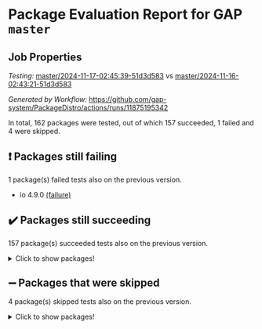 # Package Evaluation Report for GAP `master`

## Job Properties

*Testing:* [master/2024-11-17-02:45:39-51d3d583](https://github.com/gap-system/PackageDistro/blob/data/reports/master/2024-11-17-02:45:39-51d3d583) vs [master/2024-11-16-02:43:21-51d3d583](https://github.com/gap-system/PackageDistro/blob/data/reports/master/2024-11-16-02:43:21-51d3d583)

*Generated by Workflow:* https://github.com/gap-system/PackageDistro/actions/runs/11875195342

In total, 162 packages were tested, out of which 157 succeeded, 1 failed and 4 were skipped.

## :exclamation: Packages still failing

1 package(s) failed tests also on the previous version.
- io 4.9.0 [(failure)](https://github.com/gap-system/PackageDistro/actions/runs/11875195342/job/33092209794)

## :heavy_check_mark: Packages still succeeding

157 package(s) succeeded tests also on the previous version.
<details><summary>Click to show packages!</summary>

- 4ti2interface 2023.02-04 [(success)](https://github.com/gap-system/PackageDistro/actions/runs/11875195342/job/33092200897)
- ace 5.6.2 [(success)](https://github.com/gap-system/PackageDistro/actions/runs/11875195342/job/33092200994)
- aclib 1.3.2 [(success)](https://github.com/gap-system/PackageDistro/actions/runs/11875195342/job/33092201081)
- agt 0.3.1 [(success)](https://github.com/gap-system/PackageDistro/actions/runs/11875195342/job/33092201147)
- alnuth 3.2.1 [(success)](https://github.com/gap-system/PackageDistro/actions/runs/11875195342/job/33092201207)
- anupq 3.3.1 [(success)](https://github.com/gap-system/PackageDistro/actions/runs/11875195342/job/33092201286)
- atlasrep 2.1.9 [(success)](https://github.com/gap-system/PackageDistro/actions/runs/11875195342/job/33092201358)
- autodoc 2023.06.19 [(success)](https://github.com/gap-system/PackageDistro/actions/runs/11875195342/job/33092201435)
- automata 1.16 [(success)](https://github.com/gap-system/PackageDistro/actions/runs/11875195342/job/33092201526)
- automgrp 1.3.2 [(success)](https://github.com/gap-system/PackageDistro/actions/runs/11875195342/job/33092203000)
- autpgrp 1.11 [(success)](https://github.com/gap-system/PackageDistro/actions/runs/11875195342/job/33092203172)
- cap 2024.10-08 [(success)](https://github.com/gap-system/PackageDistro/actions/runs/11875195342/job/33092203286)
- caratinterface 2.3.7 [(success)](https://github.com/gap-system/PackageDistro/actions/runs/11875195342/job/33092203980)
- cddinterface 2024.09.02 [(success)](https://github.com/gap-system/PackageDistro/actions/runs/11875195342/job/33092204549)
- circle 1.6.6 [(success)](https://github.com/gap-system/PackageDistro/actions/runs/11875195342/job/33092204639)
- classicpres 1.22 [(success)](https://github.com/gap-system/PackageDistro/actions/runs/11875195342/job/33092204731)
- cohomolo 1.6.11 [(success)](https://github.com/gap-system/PackageDistro/actions/runs/11875195342/job/33092204805)
- congruence 1.2.7 [(success)](https://github.com/gap-system/PackageDistro/actions/runs/11875195342/job/33092204896)
- corefreesub 0.6 [(success)](https://github.com/gap-system/PackageDistro/actions/runs/11875195342/job/33092204974)
- corelg 1.57 [(success)](https://github.com/gap-system/PackageDistro/actions/runs/11875195342/job/33092205058)
- crime 1.6 [(success)](https://github.com/gap-system/PackageDistro/actions/runs/11875195342/job/33092205138)
- crisp 1.4.6 [(success)](https://github.com/gap-system/PackageDistro/actions/runs/11875195342/job/33092205233)
- crypting 0.10.5 [(success)](https://github.com/gap-system/PackageDistro/actions/runs/11875195342/job/33092205330)
- cryst 4.1.27 [(success)](https://github.com/gap-system/PackageDistro/actions/runs/11875195342/job/33092205450)
- crystcat 1.1.10 [(success)](https://github.com/gap-system/PackageDistro/actions/runs/11875195342/job/33092205535)
- ctbllib 1.3.9 [(success)](https://github.com/gap-system/PackageDistro/actions/runs/11875195342/job/33092205632)
- cubefree 1.20 [(success)](https://github.com/gap-system/PackageDistro/actions/runs/11875195342/job/33092205714)
- curlinterface 2.4.0 [(success)](https://github.com/gap-system/PackageDistro/actions/runs/11875195342/job/33092205810)
- cvec 2.8.2 [(success)](https://github.com/gap-system/PackageDistro/actions/runs/11875195342/job/33092205900)
- datastructures 0.3.1 [(success)](https://github.com/gap-system/PackageDistro/actions/runs/11875195342/job/33092205995)
- deepthought 1.0.7 [(success)](https://github.com/gap-system/PackageDistro/actions/runs/11875195342/job/33092206065)
- design 1.8.2 [(success)](https://github.com/gap-system/PackageDistro/actions/runs/11875195342/job/33092206155)
- difsets 2.3.1 [(success)](https://github.com/gap-system/PackageDistro/actions/runs/11875195342/job/33092206239)
- digraphs 1.9.0 [(success)](https://github.com/gap-system/PackageDistro/actions/runs/11875195342/job/33092206327)
- edim 1.3.8 [(success)](https://github.com/gap-system/PackageDistro/actions/runs/11875195342/job/33092206408)
- example 4.3.4 [(success)](https://github.com/gap-system/PackageDistro/actions/runs/11875195342/job/33092206486)
- examplesforhomalg 2023.10-01 [(success)](https://github.com/gap-system/PackageDistro/actions/runs/11875195342/job/33092206580)
- factint 1.6.3 [(success)](https://github.com/gap-system/PackageDistro/actions/runs/11875195342/job/33092206677)
- ferret 1.0.14 [(success)](https://github.com/gap-system/PackageDistro/actions/runs/11875195342/job/33092206766)
- fga 1.5.0 [(success)](https://github.com/gap-system/PackageDistro/actions/runs/11875195342/job/33092206845)
- fining 1.5.6 [(success)](https://github.com/gap-system/PackageDistro/actions/runs/11875195342/job/33092206999)
- float 1.0.5 [(success)](https://github.com/gap-system/PackageDistro/actions/runs/11875195342/job/33092207085)
- format 1.4.4 [(success)](https://github.com/gap-system/PackageDistro/actions/runs/11875195342/job/33092207179)
- forms 1.2.12 [(success)](https://github.com/gap-system/PackageDistro/actions/runs/11875195342/job/33092207267)
- fplsa 1.2.6 [(success)](https://github.com/gap-system/PackageDistro/actions/runs/11875195342/job/33092207345)
- fr 2.4.13 [(success)](https://github.com/gap-system/PackageDistro/actions/runs/11875195342/job/33092207440)
- francy 2.0.3 [(success)](https://github.com/gap-system/PackageDistro/actions/runs/11875195342/job/33092207517)
- fwtree 1.3 [(success)](https://github.com/gap-system/PackageDistro/actions/runs/11875195342/job/33092207611)
- gapdoc 1.6.7 [(success)](https://github.com/gap-system/PackageDistro/actions/runs/11875195342/job/33092207698)
- gauss 2023.08-01 [(success)](https://github.com/gap-system/PackageDistro/actions/runs/11875195342/job/33092207808)
- gaussforhomalg 2024.08-01 [(success)](https://github.com/gap-system/PackageDistro/actions/runs/11875195342/job/33092207905)
- gbnp 1.1.0 [(success)](https://github.com/gap-system/PackageDistro/actions/runs/11875195342/job/33092207985)
- generalizedmorphismsforcap 2024.09-03 [(success)](https://github.com/gap-system/PackageDistro/actions/runs/11875195342/job/33092208071)
- genss 1.6.9 [(success)](https://github.com/gap-system/PackageDistro/actions/runs/11875195342/job/33092208172)
- gradedmodules 2024.01-01 [(success)](https://github.com/gap-system/PackageDistro/actions/runs/11875195342/job/33092208258)
- gradedringforhomalg 2024.07-01 [(success)](https://github.com/gap-system/PackageDistro/actions/runs/11875195342/job/33092208332)
- grape 4.9.2 [(success)](https://github.com/gap-system/PackageDistro/actions/runs/11875195342/job/33092208427)
- groupoids 1.76 [(success)](https://github.com/gap-system/PackageDistro/actions/runs/11875195342/job/33092208511)
- grpconst 2.6.5 [(success)](https://github.com/gap-system/PackageDistro/actions/runs/11875195342/job/33092208612)
- guarana 0.96.3 [(success)](https://github.com/gap-system/PackageDistro/actions/runs/11875195342/job/33092208724)
- guava 3.19 [(success)](https://github.com/gap-system/PackageDistro/actions/runs/11875195342/job/33092208813)
- hap 1.66 [(success)](https://github.com/gap-system/PackageDistro/actions/runs/11875195342/job/33092208912)
- hapcryst 0.1.15 [(success)](https://github.com/gap-system/PackageDistro/actions/runs/11875195342/job/33092209011)
- hecke 1.5.4 [(success)](https://github.com/gap-system/PackageDistro/actions/runs/11875195342/job/33092209103)
- help 4.0 [(success)](https://github.com/gap-system/PackageDistro/actions/runs/11875195342/job/33092209177)
- homalg 2024.01-01 [(success)](https://github.com/gap-system/PackageDistro/actions/runs/11875195342/job/33092209275)
- homalgtocas 2023.11-01 [(success)](https://github.com/gap-system/PackageDistro/actions/runs/11875195342/job/33092209386)
- idrel 2.48 [(success)](https://github.com/gap-system/PackageDistro/actions/runs/11875195342/job/33092209495)
- images 1.3.3 [(success)](https://github.com/gap-system/PackageDistro/actions/runs/11875195342/job/33092209583)
- intpic 0.4.0 [(success)](https://github.com/gap-system/PackageDistro/actions/runs/11875195342/job/33092209690)
- io_forhomalg 2023.02-04 [(success)](https://github.com/gap-system/PackageDistro/actions/runs/11875195342/job/33092209864)
- irredsol 1.4.4 [(success)](https://github.com/gap-system/PackageDistro/actions/runs/11875195342/job/33092209946)
- json 2.2.2 [(success)](https://github.com/gap-system/PackageDistro/actions/runs/11875195342/job/33092210008)
- jupyterkernel 1.5.1 [(success)](https://github.com/gap-system/PackageDistro/actions/runs/11875195342/job/33092210076)
- jupyterviz 1.5.6 [(success)](https://github.com/gap-system/PackageDistro/actions/runs/11875195342/job/33092210147)
- kan 1.37 [(success)](https://github.com/gap-system/PackageDistro/actions/runs/11875195342/job/33092210216)
- kbmag 1.5.11 [(success)](https://github.com/gap-system/PackageDistro/actions/runs/11875195342/job/33092210289)
- laguna 3.9.7 [(success)](https://github.com/gap-system/PackageDistro/actions/runs/11875195342/job/33092210353)
- liealgdb 2.2.1 [(success)](https://github.com/gap-system/PackageDistro/actions/runs/11875195342/job/33092210417)
- liepring 2.9.1 [(success)](https://github.com/gap-system/PackageDistro/actions/runs/11875195342/job/33092210502)
- liering 2.4.2 [(success)](https://github.com/gap-system/PackageDistro/actions/runs/11875195342/job/33092210585)
- linearalgebraforcap 2024.10-01 [(success)](https://github.com/gap-system/PackageDistro/actions/runs/11875195342/job/33092210675)
- lins 0.9 [(success)](https://github.com/gap-system/PackageDistro/actions/runs/11875195342/job/33092210756)
- localizeringforhomalg 2023.10-01 [(success)](https://github.com/gap-system/PackageDistro/actions/runs/11875195342/job/33092210839)
- loops 3.4.4 [(success)](https://github.com/gap-system/PackageDistro/actions/runs/11875195342/job/33092210928)
- lpres 1.1.1 [(success)](https://github.com/gap-system/PackageDistro/actions/runs/11875195342/job/33092211015)
- majoranaalgebras 1.5.2 [(success)](https://github.com/gap-system/PackageDistro/actions/runs/11875195342/job/33092211098)
- mapclass 1.4.6 [(success)](https://github.com/gap-system/PackageDistro/actions/runs/11875195342/job/33092211173)
- matgrp 0.71 [(success)](https://github.com/gap-system/PackageDistro/actions/runs/11875195342/job/33092211241)
- matricesforhomalg 2024.08-05 [(success)](https://github.com/gap-system/PackageDistro/actions/runs/11875195342/job/33092211319)
- modisom 3.0.0 [(success)](https://github.com/gap-system/PackageDistro/actions/runs/11875195342/job/33092211398)
- modulepresentationsforcap 2024.09-02 [(success)](https://github.com/gap-system/PackageDistro/actions/runs/11875195342/job/33092211465)
- modules 2024.01-01 [(success)](https://github.com/gap-system/PackageDistro/actions/runs/11875195342/job/33092211550)
- monoidalcategories 2024.09-05 [(success)](https://github.com/gap-system/PackageDistro/actions/runs/11875195342/job/33092211649)
- nconvex 2022.09-01 [(success)](https://github.com/gap-system/PackageDistro/actions/runs/11875195342/job/33092211739)
- nilmat 1.4.2 [(success)](https://github.com/gap-system/PackageDistro/actions/runs/11875195342/job/33092211822)
- nock 1.5 [(success)](https://github.com/gap-system/PackageDistro/actions/runs/11875195342/job/33092211904)
- normalizinterface 1.3.7 [(success)](https://github.com/gap-system/PackageDistro/actions/runs/11875195342/job/33092211993)
- nq 2.5.11 [(success)](https://github.com/gap-system/PackageDistro/actions/runs/11875195342/job/33092212076)
- numericalsgps 1.4.0 [(success)](https://github.com/gap-system/PackageDistro/actions/runs/11875195342/job/33092212161)
- openmath 11.5.3 [(success)](https://github.com/gap-system/PackageDistro/actions/runs/11875195342/job/33092212234)
- orb 4.9.1 [(success)](https://github.com/gap-system/PackageDistro/actions/runs/11875195342/job/33092212330)
- packagemanager 1.6 [(success)](https://github.com/gap-system/PackageDistro/actions/runs/11875195342/job/33092212434)
- patternclass 2.4.5 [(success)](https://github.com/gap-system/PackageDistro/actions/runs/11875195342/job/33092212526)
- permut 2.0.5 [(success)](https://github.com/gap-system/PackageDistro/actions/runs/11875195342/job/33092212605)
- polenta 1.3.10 [(success)](https://github.com/gap-system/PackageDistro/actions/runs/11875195342/job/33092212674)
- polymaking 0.8.7 [(success)](https://github.com/gap-system/PackageDistro/actions/runs/11875195342/job/33092212756)
- primgrp 3.4.4 [(success)](https://github.com/gap-system/PackageDistro/actions/runs/11875195342/job/33092212840)
- profiling 2.6.0 [(success)](https://github.com/gap-system/PackageDistro/actions/runs/11875195342/job/33092212900)
- qdistrnd 0.9.4 [(success)](https://github.com/gap-system/PackageDistro/actions/runs/11875195342/job/33092212956)
- qpa 1.35 [(success)](https://github.com/gap-system/PackageDistro/actions/runs/11875195342/job/33092213006)
- quagroup 1.8.4 [(success)](https://github.com/gap-system/PackageDistro/actions/runs/11875195342/job/33092213078)
- radiroot 2.9 [(success)](https://github.com/gap-system/PackageDistro/actions/runs/11875195342/job/33092213164)
- rcwa 4.7.1 [(success)](https://github.com/gap-system/PackageDistro/actions/runs/11875195342/job/33092213239)
- rds 1.8 [(success)](https://github.com/gap-system/PackageDistro/actions/runs/11875195342/job/33092213323)
- recog 1.4.3 [(success)](https://github.com/gap-system/PackageDistro/actions/runs/11875195342/job/33092213377)
- repndecomp 1.3.0 [(success)](https://github.com/gap-system/PackageDistro/actions/runs/11875195342/job/33092213453)
- repsn 3.1.2 [(success)](https://github.com/gap-system/PackageDistro/actions/runs/11875195342/job/33092213513)
- resclasses 4.7.3 [(success)](https://github.com/gap-system/PackageDistro/actions/runs/11875195342/job/33092213563)
- ringsforhomalg 2024.06-01 [(success)](https://github.com/gap-system/PackageDistro/actions/runs/11875195342/job/33092213639)
- sco 2023.08-01 [(success)](https://github.com/gap-system/PackageDistro/actions/runs/11875195342/job/33092213746)
- scscp 2.4.3 [(success)](https://github.com/gap-system/PackageDistro/actions/runs/11875195342/job/33092213806)
- semigroups 5.4.0 [(success)](https://github.com/gap-system/PackageDistro/actions/runs/11875195342/job/33092213861)
- sglppow 2.4 [(success)](https://github.com/gap-system/PackageDistro/actions/runs/11875195342/job/33092213944)
- sgpviz 0.999.6 [(success)](https://github.com/gap-system/PackageDistro/actions/runs/11875195342/job/33092214001)
- simpcomp 2.1.14 [(success)](https://github.com/gap-system/PackageDistro/actions/runs/11875195342/job/33092214079)
- singular 2024.06.03 [(success)](https://github.com/gap-system/PackageDistro/actions/runs/11875195342/job/33092214145)
- sl2reps 1.1 [(success)](https://github.com/gap-system/PackageDistro/actions/runs/11875195342/job/33092214218)
- sla 1.6.2 [(success)](https://github.com/gap-system/PackageDistro/actions/runs/11875195342/job/33092214291)
- smallantimagmas 0.2.12 [(success)](https://github.com/gap-system/PackageDistro/actions/runs/11875195342/job/33092214354)
- smallgrp 1.5.4 [(success)](https://github.com/gap-system/PackageDistro/actions/runs/11875195342/job/33092214423)
- smallsemi 0.7.1 [(success)](https://github.com/gap-system/PackageDistro/actions/runs/11875195342/job/33092214499)
- sonata 2.9.6 [(success)](https://github.com/gap-system/PackageDistro/actions/runs/11875195342/job/33092214572)
- sophus 1.27 [(success)](https://github.com/gap-system/PackageDistro/actions/runs/11875195342/job/33092214659)
- sotgrps 1.3 [(success)](https://github.com/gap-system/PackageDistro/actions/runs/11875195342/job/33092214728)
- spinsym 1.5.2 [(success)](https://github.com/gap-system/PackageDistro/actions/runs/11875195342/job/33092214809)
- standardff 1.0 [(success)](https://github.com/gap-system/PackageDistro/actions/runs/11875195342/job/33092214889)
- symbcompcc 1.3.2 [(success)](https://github.com/gap-system/PackageDistro/actions/runs/11875195342/job/33092214956)
- thelma 1.3 [(success)](https://github.com/gap-system/PackageDistro/actions/runs/11875195342/job/33092215047)
- tomlib 1.2.11 [(success)](https://github.com/gap-system/PackageDistro/actions/runs/11875195342/job/33092215165)
- toolsforhomalg 2024.09-01 [(success)](https://github.com/gap-system/PackageDistro/actions/runs/11875195342/job/33092215256)
- toric 1.9.6 [(success)](https://github.com/gap-system/PackageDistro/actions/runs/11875195342/job/33092215343)
- toricvarieties 2022.07.13 [(success)](https://github.com/gap-system/PackageDistro/actions/runs/11875195342/job/33092215421)
- transgrp 3.6.5 [(success)](https://github.com/gap-system/PackageDistro/actions/runs/11875195342/job/33092215516)
- typeset 1.2.2 [(success)](https://github.com/gap-system/PackageDistro/actions/runs/11875195342/job/33092215621)
- ugaly 4.1.3 [(success)](https://github.com/gap-system/PackageDistro/actions/runs/11875195342/job/33092215965)
- unipot 1.6 [(success)](https://github.com/gap-system/PackageDistro/actions/runs/11875195342/job/33092216284)
- unitlib 4.2.0 [(success)](https://github.com/gap-system/PackageDistro/actions/runs/11875195342/job/33092216406)
- utils 0.85 [(success)](https://github.com/gap-system/PackageDistro/actions/runs/11875195342/job/33092216510)
- uuid 0.7 [(success)](https://github.com/gap-system/PackageDistro/actions/runs/11875195342/job/33092216618)
- walrus 0.9991 [(success)](https://github.com/gap-system/PackageDistro/actions/runs/11875195342/job/33092216699)
- wedderga 4.10.5 [(success)](https://github.com/gap-system/PackageDistro/actions/runs/11875195342/job/33092216806)
- wpe 0.8 [(success)](https://github.com/gap-system/PackageDistro/actions/runs/11875195342/job/33092216890)
- xmod 2.92 [(success)](https://github.com/gap-system/PackageDistro/actions/runs/11875195342/job/33092216978)
- xmodalg 1.23 [(success)](https://github.com/gap-system/PackageDistro/actions/runs/11875195342/job/33092217061)
- yangbaxter 0.10.6 [(success)](https://github.com/gap-system/PackageDistro/actions/runs/11875195342/job/33092217182)
- zeromqinterface 0.16 [(success)](https://github.com/gap-system/PackageDistro/actions/runs/11875195342/job/33092217299)
</details>

## :heavy_minus_sign: Packages that were skipped

4 package(s) skipped tests also on the previous version.
<details><summary>Click to show packages!</summary>

- browse 1.8.21 [(skipped)](https://github.com/gap-system/PackageDistro/actions/runs/11875195342/job/33092087574)
- itc 1.5.1 [(skipped)](https://github.com/gap-system/PackageDistro/actions/runs/11875195342/job/33092087574)
- polycyclic 2.16 [(skipped)](https://github.com/gap-system/PackageDistro/actions/runs/11875195342/job/33092087574)
- xgap 4.32 [(skipped)](https://github.com/gap-system/PackageDistro/actions/runs/11875195342/job/33092087574)
</details>

